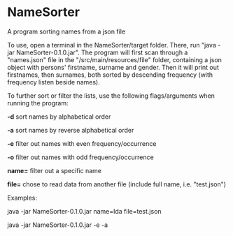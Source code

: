 # NameSorter
A program sorting names from a json file

To use, open a terminal in the NameSorter/target folder.
There, run "java -jar NameSorter-0.1.0.jar".
The program will first scan through a "names.json" file in the "/src/main/resources/file" folder, containing a json object with persons' firstname, surname and gender. Then it will print out firstnames, then surnames, both sorted by descending frequency (with frequency listen beside names).


To further sort or filter the lists, use the following flags/arguments when running the program:

**-d**	    sort names by alphabetical order  

**-a**	    sort names by reverse alphabetical order  

**-e**	    filter out names with even frequency/occurrence  

**-o**	    filter out names with odd frequency/occurrence  

**name=**	  filter out a specific name

**file=**	  chose to read data from another file (include full name, i.e. "test.json")

Examples:

java -jar NameSorter-0.1.0.jar name=Ida file=test.json

java -jar NameSorter-0.1.0.jar -e -a
